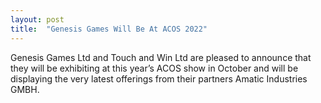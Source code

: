 ```yaml
---
layout: post
title:  "Genesis Games Will Be At ACOS 2022"
---
```


Genesis Games Ltd and Touch and Win Ltd are pleased to announce that they will be exhibiting at this year’s ACOS show in October and will be displaying the very latest offerings from their partners Amatic Industries GMBH.
